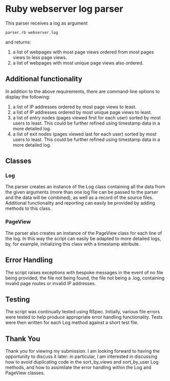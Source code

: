 # Ruby webserver log parser

This parser receives a log as argument

<code>parser.rb webserver.log</code>

and returns:

1. a list of webpages with most page views ordered from most pages views to less page views.
2. a list of webpages with most unique page views also ordered.

## Additional functionality

In addition to the above requirements, there are command-line options to display the following:

1. a list of IP addresses ordered by most page views to least.
2. a list of IP addresses ordered by most unique page views to least.
3. a list of entry nodes (pages viewed first for each user) sorted by most users to least. This could be further refined using timestamp data in a more detailed log.
4. a list of exit nodes (pages viewed last for each user) sorted by most users to least. This could be further refined using timestamp data in a more detailed log.

## Classes

### Log

The parser creates an instance of the Log class containing all the data from the given arguments (more than one log file can be passed to the parser and the data will be combined), as well as a record of the source files. Additional functionality and reporting can easily be provided by adding methods to this class.

### PageView

The parser also creates an instance of the PageView class for each line of the log. In this way the script can easily be adapted to more detailed logs, by, for example, initializing this class with a timestamp attribute.

## Error Handling

The script raises exceptions with bespoke messages in the event of no file being provided, the file not being found, the file not being a .log, containing invalid page routes or invalid IP addresses.

## Testing

The script was continually tested using RSpec. Initially, various file errors were tested to help produce appropriate error handling functionality. Tests were then written for each Log method against a short test file.

## Thank You

Thank you for viewing my submission. I am looking forward to having the opportunity to discuss it later: in particular, I am interested in discussing how to avoid duplicating code in the sort_by_views and sort_by_user Log methods, and how to assimilate the error handling within the Log and PageView classes.
